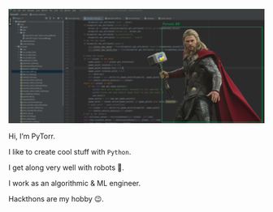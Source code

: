 <!-- ![GitHub Logo](https://github.com/PyTorr/PyTorr/blob/main/Capture.PNG) -->
<p align="center">
  <img src="https://github.com/PyTorr/PyTorr/blob/main/Capture.PNG" width="800">
</p>


Hi, I’m PyTorr. 

I like to create cool stuff with `Python`.

I get along very well with robots 🤖.

I work as an algorithmic & ML engineer.

Hackthons are my hobby 😉.
